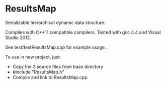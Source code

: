 # ResultsMap

Serializable hierarchical dynamic data structure.  

Compiles with C++11 compatible compilers. Tested with gcc 4.4 and Visual Studio 2012.

See test/testResultsMap.cpp for example usage.

To use in new project, just:
* Copy the 3 source files from base directory
* #include "ResultsMap.h"
* Compile and link to ResultsMap.cpp.
